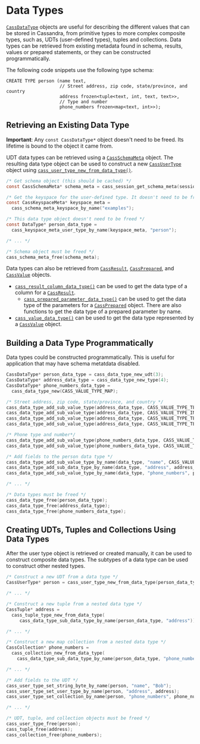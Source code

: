 # Data Types

[`CassDataType`] objects are useful for describing the different values that can
be stored in Cassandra, from primitive types to more complex composite types,
such as, UDTs (user-defined types), tuples and collections. Data types can be retrieved from existing
metadata found in schema, results, values or prepared statements, or they can be
constructed programmatically.

The following code snippets use the following type schema:

```cql
CREATE TYPE person (name text,
                    // Street address, zip code, state/province, and country
                    address frozen<tuple<text, int, text, text>>,
                    // Type and number
                    phone_numbers frozen<map<text, int>>);
```

## Retrieving an Existing Data Type

**Important**: Any `const CassDataType*` object doesn't need to be freed. Its
lifetime is bound to the object it came from.

UDT data types can be retrieved using a [`CassSchemaMeta`] object. The resulting
data type object can be used to construct a new [`CassUserType`] object using
[`cass_user_type_new_from_data_type()`].

```c
/* Get schema object (this should be cached) */
const CassSchemaMeta* schema_meta = cass_session_get_schema_meta(session);

/* Get the keyspace for the user-defined type. It doesn't need to be freed */
const CassKeyspaceMeta* keyspace_meta =
  cass_schema_meta_keyspace_by_name("examples");

/* This data type object doesn't need to be freed */
const DataType* person_data_type =
  cass_keyspace_meta_user_type_by_name(keyspace_meta, "person");

/* ... */

/* Schema object must be freed */
cass_schema_meta_free(schema_meta);
```

Data types can also be retrieved from [`CassResult`], [`CassPrepared`], and
[`CassValue`] objects.

* [`cass_result_column_data_type()`] can be used to get the
  data type of a column for a [`CassResult`].
  * [`cass_prepared_parameter_data_type()`] can be used to get the data type of
  the parameters for a [`CassPrepared`] object. There are also functions to get
  the data type of a prepared parameter by name.
* [`cass_value_data_type()`] can be used to get the data type represented by a
  [`CassValue`] object.

## Building a Data Type Programmatically

Data types could be constructed programmatically. This is useful for application that may
have schema metatdata disabled.

```c
CassDataType* person_data_type = cass_data_type_new_udt(3);
CassDataType* address_data_type = cass_data_type_new_type(4);
CassDataType* phone_numbers_data_type =
  cass_data_type_new(CASS_VALUE_TYPE_MAP);

/* Street address, zip code, state/province, and country */
cass_data_type_add_sub_value_type(address_data_type, CASS_VALUE_TYPE_TEXT);
cass_data_type_add_sub_value_type(address_data_type, CASS_VALUE_TYPE_INT);
cass_data_type_add_sub_value_type(address_data_type, CASS_VALUE_TYPE_TEXT);
cass_data_type_add_sub_value_type(address_data_type, CASS_VALUE_TYPE_TEXT);

/* Phone type and number*/
cass_data_type_add_sub_value_type(phone_numbers_data_type, CASS_VALUE_TYPE_TEXT);
cass_data_type_add_sub_value_type(phone_numbers_data_type, CASS_VALUE_TYPE_INT);

/* Add fields to the person data type */
cass_data_type_add_sub_value_type_by_name(data_type, "name", CASS_VALUE_TYPE_TEXT);
cass_data_type_add_sub_data_type_by_name(data_type, "address", address_data_type);
cass_data_type_add_sub_value_type_by_name(data_type, "phone_numbers", phone_numbers_data_type);

/* ... */

/* Data types must be freed */
cass_data_type_free(person_data_type);
cass_data_type_free(address_data_type);
cass_data_type_free(phone_numbers_data_type);
```

## Creating UDTs, Tuples and Collections Using Data Types

After the user type object is retrieved or created manually, it can be used to
construct composite data types. The subtypes of a data type can be used to
construct other nested types.

```c
/* Construct a new UDT from a data type */
CassUserType* person = cass_user_type_new_from_data_type(person_data_type);

/* ... */

/* Construct a new tuple from a nested data type */
CassTuple* address =
  cass_tuple_type_new_from_data_type(
     cass_data_type_sub_data_type_by_name(person_data_type, "address"));

/* ... */

/* Construct a new map collection from a nested data type */
CassCollection* phone_numbers =
  cass_collection_new_from_data_type(
    cass_data_type_sub_data_type_by_name(person_data_type, "phone_numbers"));

/* ... */

/* Add fields to the UDT */
cass_user_type_set_string_byte_by_name(person, "name", "Bob");
cass_user_type_set_user_type_by_name(person, "address", address);
cass_user_type_set_collection_by_name(person, "phone_numbers", phone_numbers);

/* ... */

/* UDT, tuple, and collection objects must be freed */
cass_user_type_free(person);
cass_tuple_free(address);
cass_collection_free(phone_numbers);
```

[`CassDataType`]: http://datastax.github.io/cpp-driver/api/struct.CassDataType/
[`CassUserType`]: http://datastax.github.io/cpp-driver/api/struct.CassUserType/
[`CassPrepared`]: http://datastax.github.io/cpp-driver/api/struct.CassPrepared/
[`CassResult`]: http://datastax.github.io/cpp-driver/api/struct.CassResult/
[`CassValue`]: http://datastax.github.io/cpp-driver/api/struct.CassValue/
[`CassSchemaMeta`]: http://datastax.github.io/cpp-driver/api/struct.CassSchemaMeta/
[`cass_user_type_new_from_data_type()`]: http://datastax.github.io/cpp-driver/api/struct.CassUserType/#cass-user-type-new-from-data-type
[`cass_result_column_data_type()`]: http://datastax.github.io/cpp-driver/api/struct.CassResult/#cass-result-column-data-type
[`cass_prepared_parameter_data_type()`]: http://datastax.github.io/cpp-driver/api/struct.CassPrepared/#cass-prepared-parameter-data-type
[`cass_value_data_type()`]: http://datastax.github.io/cpp-driver/api/struct.CassValue/#cass-value-data-type
